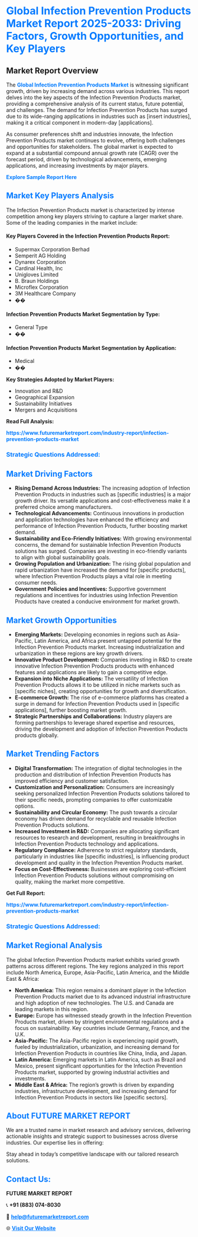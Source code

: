 <h1 style="color: #007BFF;">Global Infection Prevention Products Market Report 2025-2033: Driving Factors, Growth Opportunities, and Key Players</h1>

<section id="overview">
<h2>Market Report Overview</h2>
<p>The <a href="https://www.futuremarketreport.com/industry-report/infection-prevention-products-market" style="color: #007BFF; text-decoration: none;"><strong>Global Infection Prevention Products Market</strong></a> is witnessing significant growth, driven by increasing demand across various industries. This report delves into the key aspects of the Infection Prevention Products market, providing a comprehensive analysis of its current status, future potential, and challenges. The demand for Infection Prevention Products has surged due to its wide-ranging applications in industries such as [insert industries], making it a critical component in modern-day [applications].</p>
<p>As consumer preferences shift and industries innovate, the Infection Prevention Products market continues to evolve, offering both challenges and opportunities for stakeholders. The global market is expected to expand at a substantial compound annual growth rate (CAGR) over the forecast period, driven by technological advancements, emerging applications, and increasing investments by major players.</p>
</section>

<section id="overview">
<p><a href="https://www.futuremarketreport.com/request-sample/reportId=113874" style="color: #007BFF; text-decoration: none;"><strong>Explore Sample Report Here</strong></a></p>
</section>

<section id="key-players">
<h2 style="color: #007BFF;">Market Key Players Analysis</h2>
<p>The Infection Prevention Products market is characterized by intense competition among key players striving to capture a larger market share. Some of the leading companies in the market include:</p>
<h4>Key Players Covered in the Infection Prevention Products Report:</h4>
<ul><li>Supermax Corporation Berhad</li><li>Semperit AG Holding</li><li>Dynarex Corporation</li><li>Cardinal Health, Inc</li><li>Unigloves Limited</li><li>B. Braun Holdings</li><li>Microflex Corporation</li><li>3M Healthcare Company</li><li>��</li></ul>
<h4>Infection Prevention Products Market Segmentation by Type:</h4>
<ul><li>General Type</li><li>��</li></ul>

<h4>Infection Prevention Products Market Segmentation by Application:</h4>
<ul><li>Medical</li><li>��</li></ul>
<p><strong>Key Strategies Adopted by Market Players:</strong></p>
<ul>
<li>Innovation and R&D</li>
<li>Geographical Expansion</li>
<li>Sustainability Initiatives</li>
<li>Mergers and Acquisitions</li>
</ul>
</section>

<section>
<p><strong>Read Full Analysis: </strong></p><a href="https://www.futuremarketreport.com/industry-report/infection-prevention-products-market" style="color: #007BFF; text-decoration: none;"><strong>https://www.futuremarketreport.com/industry-report/infection-prevention-products-market</strong></a>
<h3 style="color: #007BFF;">Strategic Questions Addressed:</h3>
</section>

<section id="driving-factors">
<h2 style="color: #007BFF;">Market Driving Factors</h2>
<ul>
<li><strong>Rising Demand Across Industries:</strong> The increasing adoption of Infection Prevention Products in industries such as [specific industries] is a major growth driver. Its versatile applications and cost-effectiveness make it a preferred choice among manufacturers.</li>
<li><strong>Technological Advancements:</strong> Continuous innovations in production and application technologies have enhanced the efficiency and performance of Infection Prevention Products, further boosting market demand.</li>
<li><strong>Sustainability and Eco-Friendly Initiatives:</strong> With growing environmental concerns, the demand for sustainable Infection Prevention Products solutions has surged. Companies are investing in eco-friendly variants to align with global sustainability goals.</li>
<li><strong>Growing Population and Urbanization:</strong> The rising global population and rapid urbanization have increased the demand for [specific products], where Infection Prevention Products plays a vital role in meeting consumer needs.</li>
<li><strong>Government Policies and Incentives:</strong> Supportive government regulations and incentives for industries using Infection Prevention Products have created a conducive environment for market growth.</li>
</ul>
</section>

<section id="growth-opportunities">
<h2 style="color: #007BFF;">Market Growth Opportunities</h2>
<ul>
<li><strong>Emerging Markets:</strong> Developing economies in regions such as Asia-Pacific, Latin America, and Africa present untapped potential for the Infection Prevention Products market. Increasing industrialization and urbanization in these regions are key growth drivers.</li>
<li><strong>Innovative Product Development:</strong> Companies investing in R&D to create innovative Infection Prevention Products products with enhanced features and applications are likely to gain a competitive edge.</li>
<li><strong>Expansion into Niche Applications:</strong> The versatility of Infection Prevention Products allows it to be utilized in niche markets such as [specific niches], creating opportunities for growth and diversification.</li>
<li><strong>E-commerce Growth:</strong> The rise of e-commerce platforms has created a surge in demand for Infection Prevention Products used in [specific applications], further boosting market growth.</li>
<li><strong>Strategic Partnerships and Collaborations:</strong> Industry players are forming partnerships to leverage shared expertise and resources, driving the development and adoption of Infection Prevention Products products globally.</li>
</ul>
</section>

<section id="trending-factors">
<h2 style="color: #007BFF;">Market Trending Factors</h2>
<ul>
<li><strong>Digital Transformation:</strong> The integration of digital technologies in the production and distribution of Infection Prevention Products has improved efficiency and customer satisfaction.</li>
<li><strong>Customization and Personalization:</strong> Consumers are increasingly seeking personalized Infection Prevention Products solutions tailored to their specific needs, prompting companies to offer customizable options.</li>
<li><strong>Sustainability and Circular Economy:</strong> The push towards a circular economy has driven demand for recyclable and reusable Infection Prevention Products solutions.</li>
<li><strong>Increased Investment in R&D:</strong> Companies are allocating significant resources to research and development, resulting in breakthroughs in Infection Prevention Products technology and applications.</li>
<li><strong>Regulatory Compliance:</strong> Adherence to strict regulatory standards, particularly in industries like [specific industries], is influencing product development and quality in the Infection Prevention Products market.</li>
<li><strong>Focus on Cost-Effectiveness:</strong> Businesses are exploring cost-efficient Infection Prevention Products solutions without compromising on quality, making the market more competitive.</li>
</ul>
</section>

<section>
<p><strong>Get Full Report: </strong></p><a href="https://www.futuremarketreport.com/industry-report/infection-prevention-products-market" style="color: #007BFF; text-decoration: none;"><strong>https://www.futuremarketreport.com/industry-report/infection-prevention-products-market</strong></a>
<h3 style="color: #007BFF;">Strategic Questions Addressed:</h3>
</section>


<section id="regional-analysis">
<h2 style="color: #007BFF;">Market Regional Analysis</h2>
<p>The global Infection Prevention Products market exhibits varied growth patterns across different regions. The key regions analyzed in this report include North America, Europe, Asia-Pacific, Latin America, and the Middle East & Africa:</p>
<ul>
<li><strong>North America:</strong> This region remains a dominant player in the Infection Prevention Products market due to its advanced industrial infrastructure and high adoption of new technologies. The U.S. and Canada are leading markets in this region.</li>
<li><strong>Europe:</strong> Europe has witnessed steady growth in the Infection Prevention Products market, driven by stringent environmental regulations and a focus on sustainability. Key countries include Germany, France, and the U.K.</li>
<li><strong>Asia-Pacific:</strong> The Asia-Pacific region is experiencing rapid growth, fueled by industrialization, urbanization, and increasing demand for Infection Prevention Products in countries like China, India, and Japan.</li>
<li><strong>Latin America:</strong> Emerging markets in Latin America, such as Brazil and Mexico, present significant opportunities for the Infection Prevention Products market, supported by growing industrial activities and investments.</li>
<li><strong>Middle East & Africa:</strong> The region’s growth is driven by expanding industries, infrastructure development, and increasing demand for Infection Prevention Products in sectors like [specific sectors].</li>
</ul>
</section>

<footer>
<h2 style="color: #007BFF;">About FUTURE MARKET REPORT</h2>
<p>We are a trusted name in market research and advisory services, delivering actionable insights and strategic support to businesses across diverse industries. Our expertise lies in offering:</p>

<p>Stay ahead in today’s competitive landscape with our tailored research solutions.</p>

<h2 style="color: #007BFF;">Contact Us:</h2>
<p><strong>FUTURE MARKET REPORT</strong></p>
<p>📞 <strong>+91 (883) 074-8030</strong></p>
<p>📧 <strong><a href="mailto:help@futuremarketreport.com" style="color: #007BFF;">help@futuremarketreport.com</a></strong></p>
<p>🌐 <strong><a href="https://www.futuremarketreport.com/" style="color: #007BFF;">Visit Our Website</a></strong></p>
</footer>